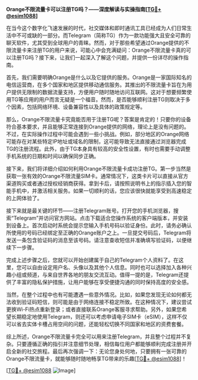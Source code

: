 **Orange不限流量卡可以注册TG吗？——深度解读与实操指南[[TG💪+ @esim1088](https://t.me/s/esim1088)]**

在当今这个数字化飞速发展的时代，社交媒体和即时通讯工具已经成为人们日常生活中不可或缺的一部分。而Telegram（简称TG）作为一款功能强大且安全可靠的聊天软件，尤其受到全球用户的青睐。然而，对于那些希望通过Orange提供的不限流量卡来注册TG的用户来说，可能心中会充满疑问：Orange不限流量卡真的可以注册TG吗？接下来，让我们一起深入了解这个问题，并提供一份详尽的操作指南。

首先，我们需要明确Orange是什么以及它提供的服务。Orange是一家国际知名的电信运营商，在多个国家和地区提供移动通信服务。其推出的不限流量卡旨在为用户提供无限制的数据流量支持，方便用户随时随地访问互联网。这对于想要频繁使用TG等应用的用户而言无疑是一个福音。然而，是否能够顺利注册TG则取决于多个因素，包括网络环境、设备兼容性以及具体的政策规定等。

那么，Orange不限流量卡究竟能否用于注册TG呢？答案是肯定的！只要你的设备符合基本要求，并且能够正常连接到Orange提供的网络，理论上是没有问题的。不过，在实际操作过程中可能会遇到一些小挑战。例如，部分地区的Orange网络可能存在对某些特定IP地址或域名的限制，这可能导致无法直接通过浏览器完成TG的注册流程。此外，由于TG本身具有较高的安全性设置，有时也需要手动调整手机系统的日期和时间以确保同步正确。

接下来，我们将详细介绍如何利用Orange不限流量卡成功注册TG。第一步当然是获取一张有效的Orange不限流量SIM卡。通常情况下，这类卡片可以直接从官方渠道购买或者通过授权经销商获得。拿到卡后，请按照说明书上的指示插入您的智能手机中，并激活相关服务。如果一切顺利的话，您应该很快就能享受到高速稳定的上网体验了。

接下来就是最关键的环节——注册Telegram账号。打开您的手机浏览器，搜索“Telegram”并访问官方网站。点击下载适合您操作系统的客户端版本，并安装到设备上。首次启动时系统会提示您输入手机号码以验证身份。此时，请务必确认所使用的号码已经绑定至正确的Orange账户之上。一旦提交号码后，Telegram将发送一条包含验证码的消息至该号码。请注意查收短信并准确填写验证码，以便继续下一步骤。

完成上述步骤之后，您就可以开始创建属于自己的Telegram个人资料了。在这里，您可以自由设定用户名、头像以及其他个人信息。同时也可以选择加入各种兴趣小组或频道，与来自世界各地的朋友交流互动。值得一提的是，Telegram还提供了丰富的隐私保护措施，让用户能够在享受便捷沟通的同时保持高度的安全感。

当然，在整个过程中也有可能遭遇一些意外情况。比如，如果您发现无论如何都无法收到验证码短信，则可能是由于网络连接不稳定所致。在这种情况下，建议尝试更换Wi-Fi热点重新登录；或者直接联系Orange客服寻求帮助。另外，如果您希望长期稳定地使用Telegram，则还可以考虑申请电子SIM卡（eSIM），这样不仅可以省去实体卡槽占用空间的问题，还能轻松切换不同国家和地区的资费套餐。

综上所述，Orange不限流量卡完全可以用来注册Telegram，并且整个过程并不复杂。只要遵循正确的指引并注意细节处理，相信每位用户都能够顺利完成注册并开启全新的社交旅程。最后再次强调一下：无论您身处何地，只要拥有一张可靠的Orange不限流量卡，就能够随时随地畅享TG带来的乐趣[[TG💪+ @esim1088](https://t.me/s/esim1088)]！

[[TG💪+ @esim1088](https://t.me/s/esim1088) ![Image](https://i.postimg.cc/4NQfJmqS/Snipaste-2025-05-13-00-14-12.png)]